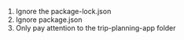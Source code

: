 1) Ignore the package-lock.json
2) Ignore package.json
3) Only pay attention to the trip-planning-app folder

